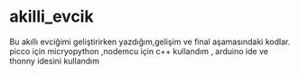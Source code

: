 # akilli_evcik
Bu  akıllı evciğimi geliştirirken yazdığım,gelişim ve final aşamasındaki kodlar.
picco için micryopython ,nodemcu için c++ kullandım ,
arduino ide ve thonny idesini kullandım 
